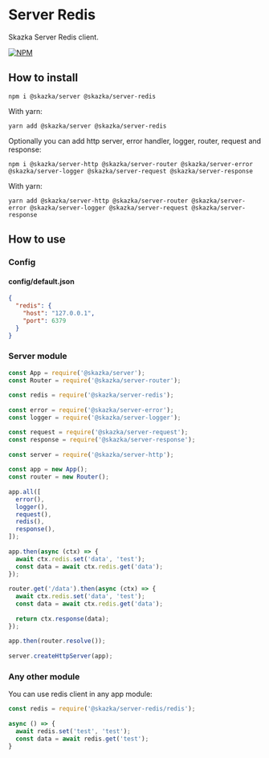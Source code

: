 # Server Redis

Skazka Server Redis client.

[![NPM](https://nodei.co/npm/@skazka/server-redis.png)](https://npmjs.org/package/@skazka/server-redis)

## How to install

    npm i @skazka/server @skazka/server-redis
    
With yarn:

    yarn add @skazka/server @skazka/server-redis
    
Optionally you can add http server, error handler, logger, router, request and response:

    npm i @skazka/server-http @skazka/server-router @skazka/server-error @skazka/server-logger @skazka/server-request @skazka/server-response
      
With yarn:

    yarn add @skazka/server-http @skazka/server-router @skazka/server-error @skazka/server-logger @skazka/server-request @skazka/server-response

## How to use

### Config

#### config/default.json

```json
{
  "redis": {
    "host": "127.0.0.1",
    "port": 6379
  }
}
```
    
### Server module

```javascript
const App = require('@skazka/server');
const Router = require('@skazka/server-router');
    
const redis = require('@skazka/server-redis');
    
const error = require('@skazka/server-error');
const logger = require('@skazka/server-logger');

const request = require('@skazka/server-request');
const response = require('@skazka/server-response');
    
const server = require('@skazka/server-http');
    
const app = new App();
const router = new Router();
    
app.all([
  error(),
  logger(),
  request(),
  redis(),
  response(),
]);
    
app.then(async (ctx) => {
  await ctx.redis.set('data', 'test');
  const data = await ctx.redis.get('data');
});
    
router.get('/data').then(async (ctx) => {
  await ctx.redis.set('data', 'test');
  const data = await ctx.redis.get('data');
        
  return ctx.response(data); 
});
    
app.then(router.resolve());
    
server.createHttpServer(app);
```   

### Any other module

You can use redis client in any app module:
```javascript
const redis = require('@skazka/server-redis/redis');
    
async () => {
  await redis.set('test', 'test');
  const data = await redis.get('test');
}
```
